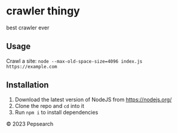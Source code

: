 # crawler thingy
best crawler ever
## Usage
Crawl a site: `node --max-old-space-size=4096 index.js https://example.com`

## Installation
1. Download the latest version of NodeJS from https://nodejs.org/
2. Clone the repo and `cd` into it
3. Run `npm i` to install dependencies

©️ 2023 Pepsearch
